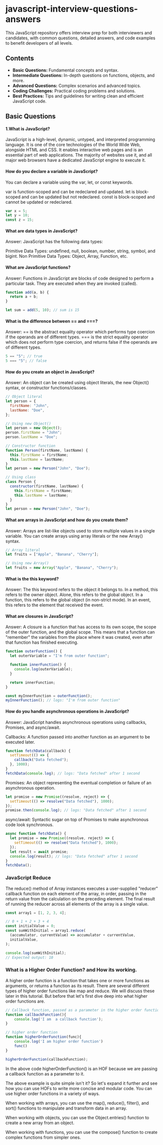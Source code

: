 # javascript-interview-questions-answers

This JavaScript repository offers interview prep for both interviewers and candidates, with common questions, detailed answers, and code examples to benefit developers of all levels.

## Contents

- **Basic Questions:** Fundamental concepts and syntax.
- **Intermediate Questions:** In-depth questions on functions, objects, and more.
- **Advanced Questions:** Complex scenarios and advanced topics.
- **Coding Challenges:** Practical coding problems and solutions.
- **Best Practices:** Tips and guidelines for writing clean and efficient JavaScript code.

## Basic Questions

#### 1.What is JavaScript?

JavaScript is a high-level, dynamic, untyped, and interpreted programming language. It is one of the core technologies of the World Wide Web, alongside HTML and CSS. It enables interactive web pages and is an essential part of web applications. The majority of websites use it, and all major web browsers have a dedicated JavaScript engine to execute it.

#### How do you declare a variable in JavaScript?

You can declare a variable using the var, let, or const keywords.

var is function-scoped and can be redeclared and updated.
let is block-scoped and can be updated but not redeclared.
const is block-scoped and cannot be updated or redeclared.

```javascript
var x = 5;
let y = 10;
const z = 15;
```

#### What are data types in JavaScript?

Answer: JavaScript has the following data types:

Primitive Data Types: undefined, null, boolean, number, string, symbol, and bigint.
Non Primitive Data Types: Object, Array, Function, etc.

#### What are JavaScript functions?

Answer: Functions in JavaScript are blocks of code designed to perform a particular task. They are executed when they are invoked (called).

```javascript
function add(a, b) {
  return a + b;
}

let sum = add(5, 10); // sum is 15
```

#### What is the difference between == and ===?

Answer: == is the abstract equality operator which performs type coercion if the operands are of different types. === is the strict equality operator which does not perform type coercion, and returns false if the operands are of different types.

```javascript
5 == "5"; // true
5 === "5"; // false
```

#### How do you create an object in JavaScript?

Answer: An object can be created using object literals, the new Object() syntax, or constructor functions/classes.

```javascript
// Object literal
let person = {
  firstName: "John",
  lastName: "Doe",
};

// Using new Object()
let person = new Object();
person.firstName = "John";
person.lastName = "Doe";

// Constructor function
function Person(firstName, lastName) {
  this.firstName = firstName;
  this.lastName = lastName;
}
let person = new Person("John", "Doe");

// Using class
class Person {
  constructor(firstName, lastName) {
    this.firstName = firstName;
    this.lastName = lastName;
  }
}
let person = new Person("John", "Doe");
```

#### What are arrays in JavaScript and how do you create them?

Answer: Arrays are list-like objects used to store multiple values in a single variable. You can create arrays using array literals or the new Array() syntax.

```javascript
// Array literal
let fruits = ["Apple", "Banana", "Cherry"];

// Using new Array()
let fruits = new Array("Apple", "Banana", "Cherry");
```

#### What is the this keyword?

Answer: The this keyword refers to the object it belongs to. In a method, this refers to the owner object. Alone, this refers to the global object. In a function, this refers to the global object (in non-strict mode). In an event, this refers to the element that received the event.

#### What are closures in JavaScript?

Answer: A closure is a function that has access to its own scope, the scope of the outer function, and the global scope. This means that a function can "remember" the variables from the place where it was created, even after that function has finished executing.

```javascript
function outerFunction() {
  let outerVariable = "I'm from outer function";

  function innerFunction() {
    console.log(outerVariable);
  }

  return innerFunction;
}

const myInnerFunction = outerFunction();
myInnerFunction(); // logs: "I'm from outer function"
```

#### How do you handle asynchronous operations in JavaScript?

Answer: JavaScript handles asynchronous operations using callbacks, Promises, and async/await.

Callbacks: A function passed into another function as an argument to be executed later.

```javascript
function fetchData(callback) {
  setTimeout(() => {
    callback("Data fetched");
  }, 1000);
}
fetchData(console.log); // logs: "Data fetched" after 1 second
```

Promises: An object representing the eventual completion or failure of an asynchronous operation.

```javascript
let promise = new Promise((resolve, reject) => {
  setTimeout(() => resolve("Data fetched"), 1000);
});
promise.then(console.log); // logs: "Data fetched" after 1 second
```

async/await: Syntactic sugar on top of Promises to make asynchronous code look synchronous.

```javascript
async function fetchData() {
  let promise = new Promise((resolve, reject) => {
    setTimeout(() => resolve("Data fetched"), 1000);
  });
  let result = await promise;
  console.log(result); // logs: "Data fetched" after 1 second
}
fetchData();
```
### JavaScript Reduce
The reduce() method of Array instances executes a user-supplied "reducer" callback function on each element of the array, in order, passing in the return value from the calculation on the preceding element. The final result of running the reducer across all elements of the array is a single value.
```javascript
const array1 = [1, 2, 3, 4];

// 0 + 1 + 2 + 3 + 4
const initialValue = 0;
const sumWithInitial = array1.reduce(
  (accumulator, currentValue) => accumulator + currentValue,
  initialValue,
);

console.log(sumWithInitial);
// Expected output: 10
```

### What is a Higher Order Function? and How its working.
A higher order function is a function that takes one or more functions as arguments, or returns a function as its result.
There are several different types of higher order functions like map and reduce. We will discuss these later in this tutorial. But before that let's first dive deep into what higher order functions are.

```javascript
// Callback function, passed as a parameter in the higher order function
function callbackFunction(){
    console.log('I am  a callback function');
}

// higher order function
function higherOrderFunction(func){
    console.log('I am higher order function')
    func()
}

higherOrderFunction(callbackFunction);
```
In the above code higherOrderFunction() is an HOF because we are passing a callback function as a parameter to it.

The above example is quite simple isn't it? So let's expand it further and see how you can use HOFs to write more concise and modular code.
You can use higher order functions in a variety of ways.

When working with arrays, you can use the map(), reduce(), filter(), and sort() functions to manipulate and transform data in an array.

When working with objects, you can use the Object.entries() function to create a new array from an object.

When working with functions, you can use the compose() function to create complex functions from simpler ones.

